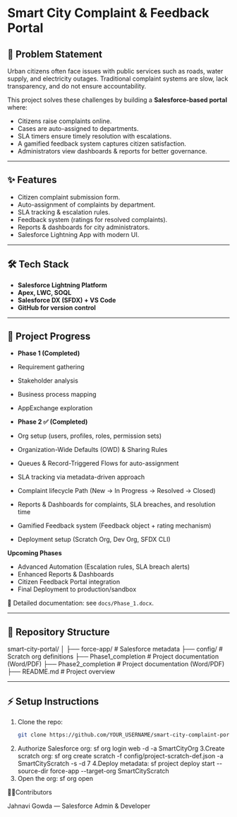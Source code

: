 # Smart City Complaint & Feedback Portal

## 📌 Problem Statement
Urban citizens often face issues with public services such as roads, water supply, and electricity outages. Traditional complaint systems are slow, lack transparency, and do not ensure accountability.  

This project solves these challenges by building a **Salesforce-based portal** where:
- Citizens raise complaints online.  
- Cases are auto-assigned to departments.  
- SLA timers ensure timely resolution with escalations.  
- A gamified feedback system captures citizen satisfaction.  
- Administrators view dashboards & reports for better governance.  

---

## ✨ Features
- Citizen complaint submission form.  
- Auto-assignment of complaints by department.  
- SLA tracking & escalation rules.  
- Feedback system (ratings for resolved complaints).  
- Reports & dashboards for city administrators.  
- Salesforce Lightning App with modern UI.  

---

## 🛠️ Tech Stack
- **Salesforce Lightning Platform**  
- **Apex, LWC, SOQL**  
- **Salesforce DX (SFDX) + VS Code**  
- **GitHub for version control**  

---

## 🚀 Project Progress
- **Phase 1 (Completed)**
- Requirement gathering  
- Stakeholder analysis  
- Business process mapping  
- AppExchange exploration
   
- **Phase 2 ✅ (Completed)**
- Org setup (users, profiles, roles, permission sets)  
- Organization-Wide Defaults (OWD) & Sharing Rules  
- Queues & Record-Triggered Flows for auto-assignment  
- SLA tracking via metadata-driven approach  
- Complaint lifecycle Path (New → In Progress → Resolved → Closed)  
- Reports & Dashboards for complaints, SLA breaches, and resolution time  
- Gamified Feedback system (Feedback object + rating mechanism)  
- Deployment setup (Scratch Org, Dev Org, SFDX CLI)  
  
**Upcoming Phases**
- Advanced Automation (Escalation rules, SLA breach alerts)  
- Enhanced Reports & Dashboards  
- Citizen Feedback Portal integration  
- Final Deployment to production/sandbox   

📄 Detailed documentation: see `docs/Phase_1.docx`.  

---

## 📂 Repository Structure
smart-city-portal/
│
├── force-app/ # Salesforce metadata
├── config/ # Scratch org definitions
├── Phase1_completion # Project documentation (Word/PDF)
├── Phase2_completion # Project documentation (Word/PDF)
├── README.md # Project overview

---

## ⚡ Setup Instructions
1. Clone the repo:
   ```bash
   git clone https://github.com/YOUR_USERNAME/smart-city-complaint-portal.git
2. Authorize Salesforce org:
   sf org login web -d -a SmartCityOrg
3.Create scratch org:
   sf org create scratch -f config/project-scratch-def.json -a SmartCityScratch -s -d 7
4.Deploy metadata:
   sf project deploy start --source-dir force-app --target-org SmartCityScratch
5. Open the org:
   sf org open

👩‍💻Contributors

Jahnavi Gowda — Salesforce Admin & Developer

